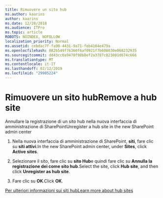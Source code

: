 ```yaml
---
title: Rimuovere un sito hub
ms.author: kaarins
author: kaarins
ms.date: 12/28/2018
ms.audience: ITPro
ms.topic: article
ROBOTS: NOINDEX, NOFOLLOW
localization_priority: Normal
ms.assetid: cebdac7f-fa90-4431-9a71-feb4104e479a
ms.openlocfilehash: 082b549f76360f6af0921f7b608030e068232935
ms.sourcegitcommit: dd43cc0a9470f98b8ef2a3787c823801d674c666
ms.translationtype: MT
ms.contentlocale: it-IT
ms.lasthandoff: 02/12/2019
ms.locfileid: "29905224"
---
```

# <a name="remove-a-hub-site"></a><span data-ttu-id="5739c-102">Rimuovere un sito hub</span><span class="sxs-lookup"><span data-stu-id="5739c-102">Remove a hub site</span></span>

<span data-ttu-id="5739c-103">Annullare la registrazione di un sito hub nella nuova interfaccia di amministrazione di SharePoint</span><span class="sxs-lookup"><span data-stu-id="5739c-103">Unregister a hub site in the new SharePoint admin center</span></span>
  
1. <span data-ttu-id="5739c-104">Nella nuova interfaccia di amministrazione di SharePoint, **siti**, fare clic su **siti attivi**.</span><span class="sxs-lookup"><span data-stu-id="5739c-104">In the new SharePoint admin center, under **Sites**, click **Active sites**.</span></span> 
    
2. <span data-ttu-id="5739c-105">Selezionare il sito, fare clic su **sito Hub**e quindi fare clic su **Annulla la registrazione dei come sito hub**.</span><span class="sxs-lookup"><span data-stu-id="5739c-105">Select the site, click **Hub site**, and then click **Unregister as hub site**.</span></span> 
    
3. <span data-ttu-id="5739c-106">Fare clic su **OK**.</span><span class="sxs-lookup"><span data-stu-id="5739c-106">Click **OK**.</span></span> 
    
[<span data-ttu-id="5739c-107">Per ulteriori informazioni sui siti hub</span><span class="sxs-lookup"><span data-stu-id="5739c-107">Learn more about hub sites</span></span>](https://support.office.com/article/what-is-a-sharepoint-hub-site-fe26ae84-14b7-45b6-a6d1-948b3966427f?ui=en-US&amp;rs=en-US&amp;ad=US)
  

